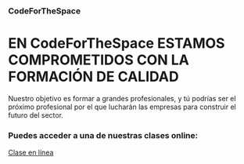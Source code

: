 ### CodeForTheSpace

# EN CodeForTheSpace ESTAMOS COMPROMETIDOS CON LA FORMACIÓN DE CALIDAD

Nuestro objetivo es formar a grandes profesionales, y tú podrías ser el próximo profesional por el que lucharán las empresas para construir el futuro del sector.

### Puedes acceder a una de nuestras clases online: 

[Clase en línea](https://www.youtube.com/live/dAZxEmCtY5k?si=ltTbxjRkhf8CTcMS)
